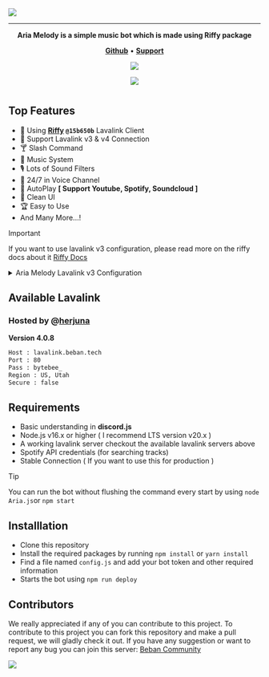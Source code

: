 <img src="Aria Melody.svg" />

---

<p align="center">
  <strong>Aria Melody is a simple music bot which is made using Riffy package</strong>
  </p>

<p align="center">
    <a href="https://github.com/BebanCode/Aria-Melody"><b>Github</b></a> •
    <a href="https://discord.gg/9eCgpGuZAa"><b>Support</b></a>
</p>

<div align="center">
  <a href="https://www.npmjs.com/package/riffy"><img src="https://img.shields.io/badge/Riffy-@866c6d9-blue" />
</div>
<p align="center"> 
  <a href="https://discord.gg/9eCgpGuZAa" target="_blank"> <img src="https://discordapp.com/api/guilds/1215235509958479894/widget.png?style=banner2"/> </a>
</p>

#

## Top Features
-   🎻 Using **[Riffy](https://www.npmjs.com/package/riffy) `@15b650b`** Lavalink Client
-   🌊 Support Lavalink v3 & v4 Connection
-   🍸️ Slash Command
-   🎵 Music System
-   🎙️ Lots of Sound Filters
-   💺 24/7 in Voice Channel
-   🔎 AutoPlay **[ Support Youtube, Spotify, Soundcloud ]**
-   🫧 Clean UI
-   🏆️ Easy to Use
-   And Many More...!

> [!IMPORTANT]
> If you want to use lavalink v3 configuration, please read more on the riffy docs about it [Riffy Docs](https://riffy.js.org/basics/usage)

<details>
<summary>Aria Melody Lavalink v3 Configuration</summary>

On Aria.js `line 53` change the rest version to `v3`
```diff
client.riffy = new Riffy(client, config.nodes, {
    send: (payload) => {
        const guild = client.guilds.cache.get(payload.d.guild_id);
        if (guild) guild.shard.send(payload);
    },
    defaultSearchPlatform: config.defaultSearchPlatform,
    reconnectTries: 15,
-   restVersion: "v4",
+   restVersion: "v3",
    plugin: [spotify]
});
```

On command/commands/music/play.js line 47-65
```diff
- if (loadType === "playlist") {
+ if (loadType === 'PLAYLIST_LOADED') {
			for (const track of resolve.tracks) {
				track.info.requester = interaction.member;
				player.queue.add(track);
			}

			await interaction.editReply({ embeds: [embed.setDescription(`\`➕\` | **[${playlistInfo.name}](${query})** • ${tracks.length} Track(s) • ${interaction.member}`)] });
			if (!player.playing && !player.paused) return player.play();

- } else if (loadType === "search" || loadType === "track") {
+ } else if (loadType === 'SEARCH_RESULT' || loadType === 'TRACK_LOADED') {
			const track = tracks.shift();
				
			track.info.requester = interaction.member;
			player.queue.add(track);

			await interaction.editReply({ embeds: [embed.setDescription(`\`➕\` | **[${track.info.title}](${track.info.uri})** • ${interaction.member}`)] });
			if (!player.playing && !player.paused) return player.play();

		}
```
</details>

## Available Lavalink
### Hosted by @[herjuna](https://discord.gg/9eCgpGuZAa)
**Version 4.0.8** <br />
```bash
Host : lavalink.beban.tech
Port : 80
Pass : bytebee_
Region : US, Utah
Secure : false
```

## Requirements
-   Basic understanding in **discord.js**
-   Node.js v16.x or higher ( I recommend LTS version v20.x )
-   A working lavalink server checkout the available lavalink servers above
-   Spotify API credentials (for searching tracks)
-   Stable Connection ( If you want to use this for production )

> [!TIP]
> You can run the bot without flushing the command every start by using `node Aria.js`or `npm start`

## Installlation
-   Clone this repository
-   Install the required packages by running `npm install` or `yarn install`
-   Find a file named `config.js` and add your bot token and other required information
-   Starts the bot using `npm run deploy`

## Contributors
We really appreciated if any of you can contribute to this project. To contribute to this project you can fork this repository and make a pull request, we will gladly check it out. If you have any suggestion or want to report any bug you can join this server: [Beban Community](https://discord.gg/9eCgpGuZAa)

<a href="https://github.com/Beban-Studio/Aria-Melody/graphs/contributors">
  <img src="https://contributors-img.web.app/image?repo=beban-studio/aria-melody" />
</a>